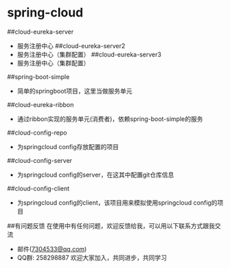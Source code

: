 
# spring-cloud
##cloud-eureka-server
* 服务注册中心
##cloud-eureka-server2
* 服务注册中心（集群配置）
##cloud-eureka-server3
* 服务注册中心（集群配置）


##spring-boot-simple
* 简单的springboot项目，这里当做服务单元

##cloud-eureka-ribbon
* 通过ribbon实现的服务单元(消费者)，依赖spring-boot-simple的服务

##cloud-config-repo
* 为springcloud config存放配置的项目

##cloud-config-server
* 为springcloud config的server，在这其中配置git仓库信息

##cloud-config-client
* 为springcloud config的client，该项目用来模拟使用springcloud config的项目


##有问题反馈
在使用中有任何问题，欢迎反馈给我，可以用以下联系方式跟我交流

* 邮件(7304533@qq.com)
* QQ群: 258298887 欢迎大家加入，共同进步，共同学习





